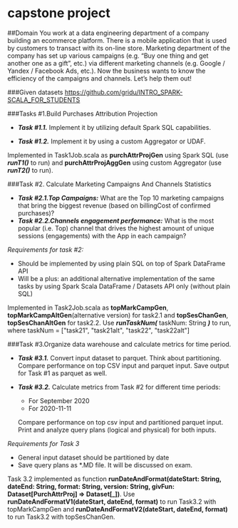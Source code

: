 # capstone project

##Domain
You work at a data engineering department of a company building an ecommerce platform. There is a mobile application that is used by customers to transact with its on-line store. Marketing department of the company has set up various campaigns (e.g. “Buy one thing and get another one as a gift”, etc.) via different marketing channels (e.g. Google / Yandex / Facebook Ads, etc.).
Now the business wants to know the efficiency of the campaigns and channels. Let’s help them out!

###Given datasets
https://github.com/gridu/INTRO_SPARK-SCALA_FOR_STUDENTS

###Tasks #1.Build Purchases Attribution Projection

- **_Task #1.1._** Implement it by utilizing default Spark SQL capabilities.

- **_Task #1.2._** Implement it by using a custom Aggregator or UDAF.

Implemented in Task1Job.scala as **purchAttrProjGen** using Spark SQL (use **_runT1()_** to run)
and **purchAttrProjAggGen** using custom Aggregator (use **_runT2()_** to run). 



###Task #2. Calculate Marketing Campaigns And Channels Statistics

- _**Task #2.1.Top Campaigns:**_
What are the Top 10 marketing campaigns that bring the biggest revenue (based on billingCost of confirmed purchases)?
- **_Task #2.2.Channels engagement performance:_**
What is the most popular (i.e. Top) channel that drives the highest amount of unique sessions (engagements) with the App in each campaign?

_Requirements for task #2:_
  - Should be implemented by using plain SQL on top of Spark DataFrame API
  - Will be a plus: an additional alternative implementation of the same tasks by using
  Spark Scala DataFrame / Datasets API only (without plain SQL)

Implemented in Task2Job.scala as **topMarkCampGen**, **topMarkCampAltGen**(alternative version) for task2.1 
and **topSesChanGen**, **topSesChanAltGen** for task2.2. Use **_runTaskNum(_** taskNum: String **_)_** to run, 
where taskNum = ["task21", "task21alt", "task22", "task22alt"]

###Task #3.Organize data warehouse and calculate metrics for time period.
- **_Task #3.1._** Convert input dataset to parquet. Think about partitioning. Compare performance on top CSV input and parquet input. Save output for Task #1 as parquet as well.
- **_Task #3.2._** Calculate metrics from Task #2 for different time periods:
  - For September 2020
  - For 2020-11-11
  
  Compare performance on top csv input and partitioned parquet input. Print and analyze
  query plans (logical and physical) for both inputs.

_Requirements for Task 3_
  - General input dataset should be partitioned by date
  - Save query plans as *.MD file. It will be discussed on exam.

Task 3.2 implemented as function **runDateAndFormat(dateStart: String, dateEnd: String, format: String, version: String, givFun: Dataset[PurchAttrProj] => Dataset[_])**. 
Use **runDateAndFormatV1(dateStart, dateEnd, format)** to run Task3.2 with topMarkCampGen
and **runDateAndFormatV2(dateStart, dateEnd, format)** to run Task3.2 with topSesChanGen.